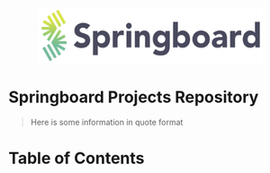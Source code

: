 <p align="center">
  <img src="images/springboard_logo.png" width=400 height=100>
</p>

# Springboard Projects Repository
> Here is some information in quote format

# Table of Contents

